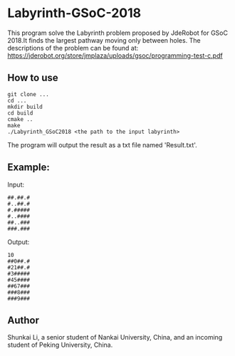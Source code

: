 # Labyrinth-GSoC-2018
This program solve the Labyrinth problem proposed by JdeRobot for GSoC 2018.It finds the largest pathway moving only between holes. The descriptions of the problem can be found at:
https://jderobot.org/store/jmplaza/uploads/gsoc/programming-test-c.pdf

## How to use
```
git clone ...
cd ...
mkdir build
cd build
cmake ..
make
./Labyrinth_GSoC2018 <the path to the input labyrinth>
```
The program will output the result as a txt file named 'Result.txt'.

## Example:
Input:
```
##.##.#
#..##.#
#.#####
#..####
##..###
###.###
```

Output:
```
10
##0##.#
#21##.#
#3#####
#45####
##67###
###8###
###9###
```

## Author
Shunkai Li, a senior student of Nankai University, China, and an incoming student of Peking University, China.

